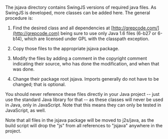 The jsjava directory contains SwingJS versions of required java files. As SwingJS is developed, more classes can be added here. The general procedure is:

1. Find the desired class and all dependencies at [http://grepcode.com/](http://grepcode.com) being sure to use only Java 1.6 files (6-b27 or 6-b14), which are licensed under GPL with the classpath exception.
   
2. Copy those files to the appropriate jsjava package.

3. Modify the files by adding a comment in the copyright comment indicating
   their source, who has done the modification, and when that was done.
   
4. Change their package root jsjava. Imports generally do not have to be
   changed; that is optional.
      
You should never reference these files directly in your Java project -- just use the standard Java library for that -- as these classes will never be used in Java, only in JavaScript. Note that this means they can only be tested in JavaScript, as well.

Note that all files in the jsjava package will be moved to j2s/java, as the build script will drop the "js" from all references to "jsjava" anywhere in the project.
